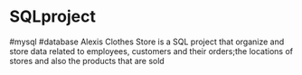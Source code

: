 # SQLproject
#mysql
#database
Alexis Clothes Store is a SQL project that organize and store data related to employees, customers and their orders;the locations of stores and also the products that are sold


